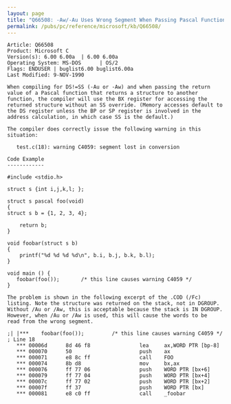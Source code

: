 ```yaml
---
layout: page
title: "Q66508: -Aw/-Au Uses Wrong Segment When Passing Pascal Function Return"
permalink: /pubs/pc/reference/microsoft/kb/Q66508/
---
```


	Article: Q66508
	Product: Microsoft C
	Version(s): 6.00 6.00a  | 6.00 6.00a
	Operating System: MS-DOS      | OS/2
	Flags: ENDUSER | buglist6.00 buglist6.00a
	Last Modified: 9-NOV-1990
	
	When compiling for DS!=SS (-Au or -Aw) and when passing the return
	value of a Pascal function that returns a structure to another
	function, the compiler will use the BX register for accessing the
	returned structure without an SS override. (Memory accesses default to
	the DS register unless the BP or SP register is involved in the
	address calculation, in which case SS is the default.)
	
	The compiler does correctly issue the following warning in this
	situation:
	
	   test.c(18): warning C4059: segment lost in conversion
	
	Code Example
	------------
	
	#include <stdio.h>
	
	struct s {int i,j,k,l; };
	
	struct s pascal foo(void)
	{
	struct s b = {1, 2, 3, 4};
	
	    return b;
	}
	
	void foobar(struct s b)
	{
	    printf("%d %d %d %d\n", b.i, b.j, b.k, b.l);
	}
	
	void main () {
	   foobar(foo());       /* this line causes warning C4059 */
	}
	
	The problem is shown in the following excerpt of the .COD (/Fc)
	listing. Note the structure was returned on the stack, not in DGROUP.
	Without /Au or /Aw, this is acceptable because the stack is IN DGROUP.
	However, when /Au or /Aw is used, this will cause the words to be
	read from the wrong segment.
	
	;| |***    foobar(foo());         /* this line causes warning C4059 */
	; Line 18
	   *** 00006d      8d 46 f8                lea     ax,WORD PTR [bp-8]
	   *** 000070      50                      push    ax
	   *** 000071      e8 8c ff                call    FOO
	   *** 000074      8b d8                   mov     bx,ax
	   *** 000076      ff 77 06                push    WORD PTR [bx+6]
	   *** 000079      ff 77 04                push    WORD PTR [bx+4]
	   *** 00007c      ff 77 02                push    WORD PTR [bx+2]
	   *** 00007f      ff 37                   push    WORD PTR [bx]
	   *** 000081      e8 c0 ff                call    _foobar
